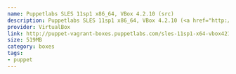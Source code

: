 ```yaml
---
name: Puppetlabs SLES 11sp1 x86_64, VBox 4.2.10 (src)
description: Puppetlabs SLES 11sp1 x86_64, VBox 4.2.10 (<a href="http://github.com/puppetlabs/puppet-vagrant-boxes">src</a>)
provider: VirtualBox
link: http://puppet-vagrant-boxes.puppetlabs.com/sles-11sp1-x64-vbox4210.box
size: 519MB
category: boxes
tags:
- puppet
---
```

